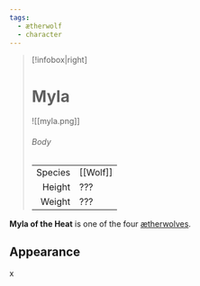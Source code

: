 ```yaml
---
tags:
  - ætherwolf
  - character
---
```

> [!infobox|right]
> # Myla
> ![[myla.png]]
> ###### Body
> |  |  |
> | ---: | ---- |
> | Species | [[Wolf]] |
> | Height | ??? |
> | Weight | ??? |

**Myla of the Heat** is one of the four [ætherwolves](Wolf.md#Ætherwolf).

## Appearance
x